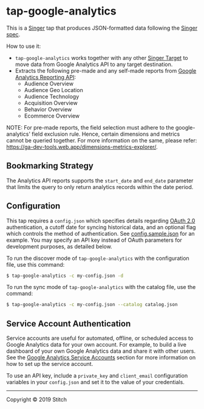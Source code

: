# tap-google-analytics

This is a [Singer](https://singer.io) tap that produces JSON-formatted data following the [Singer spec](https://github.com/singer-io/getting-started/blob/master/SPEC.md).

How to use it:
- `tap-google-analytics` works together with any other [Singer Target](https://singer.io) to move data from Google Analytics API to any target destination.
- Extracts the following pre-made and any self-made reports from [Google Analytics Reporting API](https://developers.google.com/analytics/devguides/reporting/core/v4/rest/v4/reports/batchGet):
  - Audience Overview
  - Audience Geo Location
  - Audience Technology
  - Acquisition Overview
  - Behavior Overview
  - Ecommerce Overview

NOTE: For pre-made reports, the field selection must adhere to the google-analytics' field exclusion rule. Hence, certain dimensions and metrics cannot be queried together. For more information on the same, please refer: https://ga-dev-tools.web.app/dimensions-metrics-explorer/.

## Bookmarking Strategy

The Analytics API reports supports the `start_date` and `end_date` parameter that limits the query to only return analytics records within the date period.

## Configuration

This tap requires a `config.json` which specifies details regarding [OAuth 2.0](https://developers.google.com/analytics/devguides/reporting/core/v4/authorization#OAuth2Authorizing) authentication, a cutoff date for syncing historical data, and an optional flag which controls the method of authentication. See [config.sample.json](config.sample.json) for an example. You may specify an API key instead of OAuth parameters for development purposes, as detailed below.

To run the discover mode of `tap-google-analytics` with the configuration file, use this command:

```bash
$ tap-google-analytics -c my-config.json -d
```

To run the sync mode of `tap-google-analytics` with the catalog file, use the command:

```bash
$ tap-google-analytics -c my-config.json --catalog catalog.json
```

## Service Account Authentication

Service accounts are useful for automated, offline, or scheduled access to Google Analytics data for your own account. For example, to build a live dashboard of your own Google Analytics data and share it with other users.
See the [Google Analytics Service Accounts](https://developers.google.com/analytics/devguides/reporting/core/v4/authorization#service_accounts) section for more information on how to set up the service account.

To use an API key, include a `private_key` and `client_email` configuration variables in your `config.json` and set it to the value of your credentials.

---

Copyright &copy; 2019 Stitch
